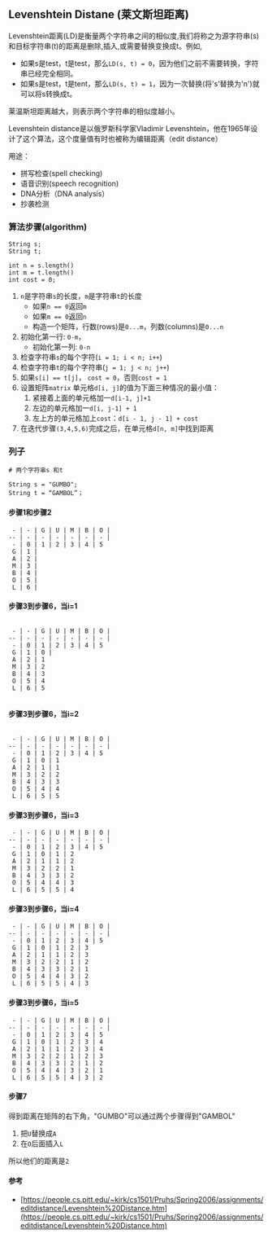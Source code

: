 ## Levenshtein Distane (莱文斯坦距离)

Levenshtein距离(LD)是衡量两个字符串之间的相似度,我们将称之为源字符串(s)和目标字符串(t)的距离是删除,插入,或需要替换变换成t。例如,

* 如果s是test，t是test，那么```LD(s, t) = 0```，因为他们之前不需要转换，字符串已经完全相同。
* 如果s是test，t是tent，那么```LD(s, t) = 1```，因为一次替换(将's'替换为'n')就可以将s转换成t。

莱温斯坦距离越大，则表示两个字符串的相似度越小。

Levenshtein distance是以俄罗斯科学家Vladimir Levenshtein，他在1965年设计了这个算法，这个度量值有时也被称为编辑距离（edit distance）

用途：
* 拼写检查(spell checking)
* 语音识别(speech recognition)
* DNA分析（DNA analysis）
* 抄袭检测


### 算法步骤(algorithm)

```
String s;
String t;

int n = s.length()
int m = t.length()
int cost = 0;

```

1. ```n```是字符串```s```的长度，```m```是字符串```t```的长度
    * 如果```n == 0```返回```m```
    * 如果```m == 0```返回```n```
    * 构造一个矩阵，行数(rows)是```0...m```，列数(columns)是```0...n```
2. 初始化第一行: ```0-m```，
    * 初始化第一列: ```0-n```
3. 检查字符串```s```的每个字符(```i = 1; i < n; i++```)
4. 检查字符串```t```的每个字符串(```j = 1; j < n; j++```)
5. 如果```s[i] == t[j]```， ```cost = 0```，否则```cost = 1 ```
6. 设置矩阵```matrix``` 单元格```d[i, j]```的值为下面三种情况的最小值：
    1. 紧接着上面的单元格加一```d[i-1, j]+1```
    2. 左边的单元格加一```d[i, j-1] + 1```
    3. 左上方的单元格加上```cost```：```d[i - 1, j - 1] + cost```
7. 在迭代步骤```(3,4,5,6)```完成之后，在单元格```d[n, m]```中找到距离


### 列子

```
# 两个字符串s 和t

String s = "GUMBO";
String t = “GAMBOL”；
```

#### 步骤1和步骤2


```
 - | - | G | U | M | B | O |
-- | - | - | - | - | - | - |
 - | 0 | 1 | 2 | 3 | 4 | 5
 G | 1 |
 A | 2 |
 M | 3 |
 B | 4 |
 O | 5 |
 L | 6 |
 ```

#### 步骤3到步骤6，当i=1
```

 - | - | G | U | M | B | O |
-- | - | - | - | - | - | - |
 - | 0 | 1 | 2 | 3 | 4 | 5
 G | 1 | 0 |
 A | 2 | 1
 M | 3 | 2
 B | 4 | 3
 O | 5 | 4
 L | 6 | 5
 
 ```

#### 步骤3到步骤6，当i=2
```

 - | - | G | U | M | B | O |
-- | - | - | - | - | - | - |
 - | 0 | 1 | 2 | 3 | 4 | 5
 G | 1 | 0 | 1
 A | 2 | 1 | 1
 M | 3 | 2 | 2
 B | 4 | 3 | 3
 O | 5 | 4 | 4
 L | 6 | 5 | 5

```

#### 步骤3到步骤6，当i=3

```
 - | - | G | U | M | B | O |
-- | - | - | - | - | - | - |
 - | 0 | 1 | 2 | 3 | 4 | 5
 G | 1 | 0 | 1 | 2
 A | 2 | 1 | 1 | 2
 M | 3 | 2 | 2 | 1
 B | 4 | 3 | 3 | 2
 O | 5 | 4 | 4 | 3
 L | 6 | 5 | 5 | 4
```

#### 步骤3到步骤6，当i=4

```
 - | - | G | U | M | B | O |
-- | - | - | - | - | - | - |
 - | 0 | 1 | 2 | 3 | 4 | 5
 G | 1 | 0 | 1 | 2 | 3
 A | 2 | 1 | 1 | 2 | 3
 M | 3 | 2 | 2 | 1 | 2
 B | 4 | 3 | 3 | 2 | 1
 O | 5 | 4 | 4 | 3 | 2
 L | 6 | 5 | 5 | 4 | 3

```

#### 步骤3到步骤6，当i=5

```
 - | - | G | U | M | B | O |
-- | - | - | - | - | - | - |
 - | 0 | 1 | 2 | 3 | 4 | 5
 G | 1 | 0 | 1 | 2 | 3 | 4
 A | 2 | 1 | 1 | 2 | 3 | 4
 M | 3 | 2 | 2 | 1 | 2 | 3
 B | 4 | 3 | 3 | 2 | 1 | 2
 O | 5 | 4 | 4 | 3 | 2 | 1
 L | 6 | 5 | 5 | 4 | 3 | 2
```

#### 步骤7

得到距离在矩阵的右下角，"GUMBO"可以通过两个步骤得到"GAMBOL"
1. 把```U```替换成```A```
2. 在```O```后面插入```L```

所以他们的距离是```2```

#### 参考

* [https://people.cs.pitt.edu/~kirk/cs1501/Pruhs/Spring2006/assignments/editdistance/Levenshtein%20Distance.htm](https://people.cs.pitt.edu/~kirk/cs1501/Pruhs/Spring2006/assignments/editdistance/Levenshtein%20Distance.htm)
